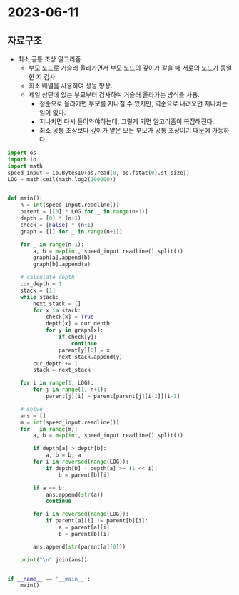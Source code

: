 # 2023-06-11

## 자료구조

* 최소 공통 조상 알고리즘
  * 부모 노드로 거슬러 올라가면서 부모 노드의 깊이가 같을 때 서로의 노드가 동일한 지 검사
  * 희소 배열을 사용하여 성능 향상.
  * 제일 상단에 있는 부모부터 검사하여 거슬러 올라가는 방식을 사용.
    * 정순으로 올라가면 부모를 지나칠 수 있지만, 역순으로 내려오면 지나치는 일이 없다.
    * 지나치면 다시 돌아와야하는데, 그렇게 되면 알고리즘이 복잡해진다.
    * 최소 공통 조상보다 깊이가 얕은 모든 부모가 공통 조상이기 때문에 가능하다.

```python
import os
import io
import math
speed_input = io.BytesIO(os.read(0, os.fstat(0).st_size))
LOG = math.ceil(math.log2(100000))


def main():
    n = int(speed_input.readline())
    parent = [[0] * LOG for _ in range(n+1)]
    depth = [0] * (n+1)
    check = [False] * (n+1)
    graph = [[] for _ in range(n+1)]

    for _ in range(n-1):
        a, b = map(int, speed_input.readline().split())
        graph[a].append(b)
        graph[b].append(a)

    # calculate depth
    cur_depth = 1
    stack = [1]
    while stack:
        next_stack = []
        for x in stack:
            check[x] = True
            depth[x] = cur_depth
            for y in graph[x]:
                if check[y]:
                    continue
                parent[y][0] = x
                next_stack.append(y)
        cur_depth += 1
        stack = next_stack

    for i in range(1, LOG):
        for j in range(1, n+1):
            parent[j][i] = parent[parent[j][i-1]][i-1]

    # solve
    ans = []
    m = int(speed_input.readline())
    for _ in range(m):
        a, b = map(int, speed_input.readline().split())

        if depth[a] > depth[b]:
            a, b = b, a
        for i in reversed(range(LOG)):
            if depth[b] - depth[a] >= (1 << i):
                b = parent[b][i]

        if a == b:
            ans.append(str(a))
            continue

        for i in reversed(range(LOG)):
            if parent[a][i] != parent[b][i]:
                a = parent[a][i]
                b = parent[b][i]

        ans.append(str(parent[a][0]))

    print("\n".join(ans))


if __name__ == '__main__':
    main()
```
